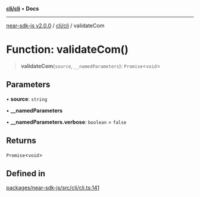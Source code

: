 [**cli/cli**](../README.md) • **Docs**

***

[near-sdk-js v2.0.0](../../../packages.md) / [cli/cli](../README.md) / validateCom

# Function: validateCom()

> **validateCom**(`source`, `__namedParameters`): `Promise`\<`void`\>

## Parameters

• **source**: `string`

• **\_\_namedParameters**

• **\_\_namedParameters.verbose**: `boolean` = `false`

## Returns

`Promise`\<`void`\>

## Defined in

[packages/near-sdk-js/src/cli/cli.ts:141](https://github.com/dim-daskalov/near-sdk-js/blob/99346bf73c49986360ba2bcf1c66f01b2abff5b4/packages/near-sdk-js/src/cli/cli.ts#L141)
